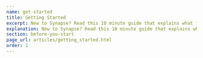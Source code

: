 ```yaml
---
name: get-started
title: Getting Started
excerpt: New to Synapse? Read this 10 minute guide that explains what it is, why you should use it, and how to get started!
explanation: New to Synapse? Read this 10 minute guide that explains what it is, why you should use it, and how to get started!
section: before-you-start
page_url: articles/getting_started.html
order: 1
---
```

